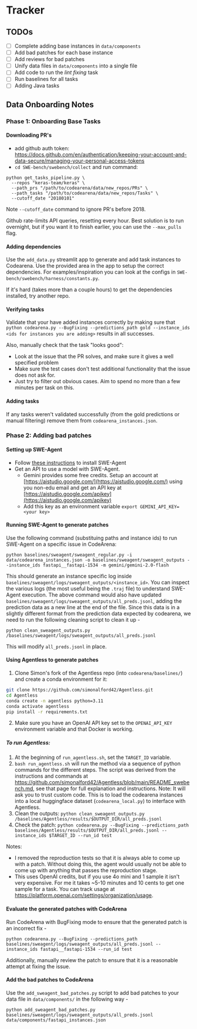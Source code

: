 # Tracker

## TODOs

- [ ] Complete adding base instances in `data/components`
- [ ] Add bad patches for each base instance
- [ ] Add reviews for bad patches
- [ ] Unify data files in `data/components` into a single file
- [ ] Add code to run the _lint fixing_ task
- [ ] Run baselines for all tasks
- [ ] Adding Java tasks

## Data Onboarding Notes

### Phase 1: Onboarding Base Tasks

#### Downloading PR's
- add github auth token: https://docs.github.com/en/authentication/keeping-your-account-and-data-secure/managing-your-personal-access-tokens
- `cd SWE-bench/swebench/collect` and run command:
```
python get_tasks_pipeline.py \
  --repos "keras-team/keras" \
  --path_prs "/path/to/codearena/data/new_repos/PRs" \
  --path_tasks "/path/to/codearena/data/new_repos/Tasks" \
  --cutoff_date "20180101"
 ```
Note `--cutoff_date` command to ignore PR's before 2018.

Github rate-limits API queries, resetting every hour. Best solution is to run overnight, but if you want it to finish earlier, you can use the `--max_pulls` flag.

#### Adding dependencies
Use the `add_data.py` streamlit app to generate and add task instances to Codearena. Use the provided area in the app to setup the correct dependencies.
For examples/inspiration you can look at the configs in `SWE-bench/swebench/harness/constants.py`.

If it's hard (takes more than a couple hours) to get the dependencies installed, try another repo.

#### Verifying tasks
Validate that your have added instances correctly by making sure that `python codearena.py --BugFixing --predictions_path gold --instance_ids <ids for instances you are adding>` results in all successes.

Also, manually check that the task "looks good":
- Look at the issue that the PR solves, and make sure it gives a well specified problem
- Make sure the test cases don't test additional functionality that the issue does not ask for.
- Just try to filter out obvious cases. Aim to spend no more than a few minutes per task on this.

#### Adding tasks
If any tasks weren't validated successfully (from the gold predictions or manual filtering) remove them from `codearena_instances.json`.

### Phase 2: Adding bad patches

#### Setting up SWE-Agent

- Follow [these instructions](https://swe-agent.com/latest/installation/source/) to install SWE-Agent
- Get an API to use a model with SWE-Agent.
  - Gemini provides some free credits. Setup an account at [https://aistudio.google.com/](https://aistudio.google.com/) using you non-edu email and get an API key at [https://aistudio.google.com/apikey](https://aistudio.google.com/apikey)
  - Add this key as an environment variable `export GEMINI_API_KEY=<your key>`

#### Running SWE-Agent to generate patches

Use the following command (substituing paths and instance ids) to run SWE-Agent on a specific issue in CodeArena:

```
python baselines/sweagent/sweagent_regular.py -i data/codearena_instances.json -o baselines/sweagent/sweagent_outputs --instance_ids fastapi__fastapi-1534 -m gemini/gemini-2.0-flash
```

This should generate an instance specific log inside `baselines/sweagent/logs/sweagent_outputs/<instance_id>`.
You can inspect the various logs (the most useful being the `.traj` file) to understand SWE-Agent execution.
The above command would also have updated `baselines/sweagent/logs/sweagent_outputs/all_preds.jsonl`, adding the prediction data as a new line at the end of the file.
Since this data is in a slightly different format from the prediction data expected by codearena, we need to run the following cleaning script to clean it up -

```
python clean_sweagent_outputs.py /baselines/sweagent/logs/sweagent_outputs/all_preds.jsonl
```

This will modify `all_preds.jsonl` in place.


#### Using Agentless to generate patches
1. Clone Simon's fork of the Agentless repo (into `codearena/baselines/`) and create a conda environment for it:

```bash
git clone https://github.com/simonalford42/Agentless.git
cd Agentless
conda create -n agentless python=3.11
conda activate agentless
pip install -r requirements.txt
```

2. Make sure you have an OpenAI API key set to the `OPENAI_API_KEY` environment variable and that Docker is working.

##### To run Agentless:
1. At the beginning of `run_agentless.sh`, set the `TARGET_ID` variable.
2. `bash run_agentless.sh` will run the method via a sequence of python commands for the different steps. The script was derived from the instructions and commands at https://github.com/simonalford42/Agentless/blob/main/README_swebench.md, see that page for full explanation and instructions.
    Note: It will ask you to trust custom code. This is to load the codearena instances into a local huggingface dataset (`codearena_local.py`) to interface with Agentless.
3. Clean the outputs: `python clean_sweagent_outputs.py /baselines/Agentless/results/$OUTPUT_DIR/all_preds.jsonl`
4. Check the patch: `python codearena.py --BugFixing --predictions_path baselines/Agentless/results/$OUTPUT_DIR/all_preds.jsonl --instance_ids $TARGET_ID --run_id test`

Notes:
- I removed the reproduction tests so that it is always able to come up with a patch. Without doing this, the agent would usually not be able to come up with anything that passes the reproduction stage.
- This uses OpenAI credits, but if you use 4o mini and 1 sample it isn't very expensive. For me it takes ~5-10 minutes and 10 cents to get one sample for a task. You can track usage at https://platform.openai.com/settings/organization/usage.

#### Evaluate the generated patches with CodeArena

Run CodeArena with BugFixing mode to ensure that the generated patch is an incorrect fix -

```
python codearena.py --BugFixing --predictions_path baselines/sweagent/logs/sweagent_outputs/all_preds.jsonl --instance_ids fastapi__fastapi-1534 --run_id test
```

Additionally, manually review the patch to ensure that it is a reasonable attempt at fixing the issue.


#### Add the bad patches to CodeArena

Use the `add_sweagent_bad_patches.py` script to add bad patches to your data file in `data/components/` in the following way -

```
python add_sweagent_bad_patches.py baselines/sweagent/logs/sweagent_outputs/all_preds.jsonl data/components/fastapi_instances.json
```
